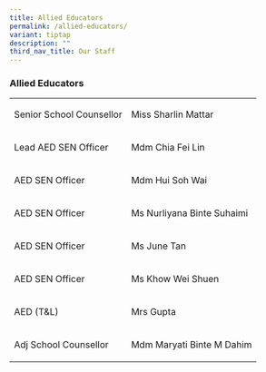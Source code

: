 ```yaml
---
title: Allied Educators
permalink: /allied-educators/
variant: tiptap
description: ""
third_nav_title: Our Staff
---
```

<h3><strong>Allied Educators</strong></h3>
<table style="minWidth: 50px">
<colgroup>
<col>
<col>
</colgroup>
<tbody>
<tr>
<td rowspan="1" colspan="1">
<p>Senior School Counsellor</p>
</td>
<td rowspan="1" colspan="1">
<p>Miss Sharlin Mattar</p>
</td>
</tr>
<tr>
<td rowspan="1" colspan="1">
<p>Lead AED SEN Officer</p>
</td>
<td rowspan="1" colspan="1">
<p>Mdm Chia Fei Lin</p>
</td>
</tr>
<tr>
<td rowspan="1" colspan="1">
<p>AED SEN Officer</p>
</td>
<td rowspan="1" colspan="1">
<p>Mdm Hui Soh Wai</p>
</td>
</tr>
<tr>
<td rowspan="1" colspan="1">
<p>AED SEN Officer</p>
</td>
<td rowspan="1" colspan="1">
<p>Ms Nurliyana Binte Suhaimi</p>
</td>
</tr>
<tr>
<td rowspan="1" colspan="1">
<p>AED SEN Officer</p>
</td>
<td rowspan="1" colspan="1">
<p>Ms June Tan</p>
</td>
</tr>
<tr>
<td rowspan="1" colspan="1">
<p>AED SEN Officer</p>
</td>
<td rowspan="1" colspan="1">
<p>Ms Khow Wei Shuen</p>
</td>
</tr>
<tr>
<td rowspan="1" colspan="1">
<p>AED (T&amp;L)</p>
</td>
<td rowspan="1" colspan="1">
<p>Mrs Gupta</p>
</td>
</tr>
<tr>
<td rowspan="1" colspan="1">
<p>Adj School Counsellor</p>
</td>
<td rowspan="1" colspan="1">
<p>Mdm Maryati Binte M Dahim</p>
</td>
</tr>
</tbody>
</table>
<p></p>